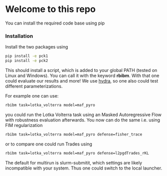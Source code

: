# Welcome to this repo

You can install the required code base using pip

### Installation

Install the two packages using 
```bash
pip install -e pck1
pip install -e pck2
```

This should install a script, which is added to your global PATH (tested on Linux and Windows). You can call it with the keyword **rbibm**. With that one could evaluate our results and more!  We use [hydra](https://hydra.cc/docs/intro/), so one also could test different parameterizations.

For example one can use:
```bash
rbibm task=lotka_volterra model=maf_pyro
```
you could run the Lotka Volterra task using an Masked Autoregressive Flow with robustness evaluation afterwards. You now can do the same i.e. using FIM regularization
```bash
rbibm task=lotka_volterra model=maf_pyro defense=fisher_trace
```
or to compare one could run Trades using
```bash
rbibm task=lotka_volterra model=maf_pyro defense=l2pgdTrades_rKL
```

The default for multirun is slurm-submitit, which settings are likely incompatible with your system. Thus one could switch to the local launcher.